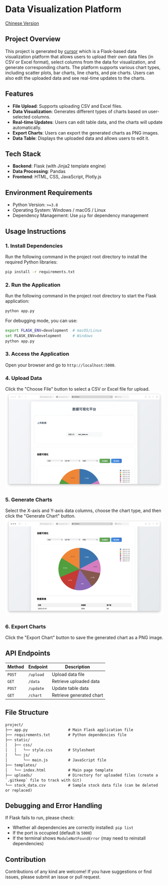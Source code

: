 # Data Visualization Platform
[Chinese Version](readme-Chinese.md)
## Project Overview
This project is generated by [cursor](https://www.cursor.com) which is a Flask-based data visualization platform that allows users to upload their own data files (in CSV or Excel format), select columns from the data for visualization, and generate corresponding charts. The platform supports various chart types, including scatter plots, bar charts, line charts, and pie charts. Users can also edit the uploaded data and see real-time updates to the charts.

## Features

- **File Upload**: Supports uploading CSV and Excel files.
- **Data Visualization**: Generates different types of charts based on user-selected columns.
- **Real-time Updates**: Users can edit table data, and the charts will update automatically.
- **Export Charts**: Users can export the generated charts as PNG images.
- **Data Table**: Displays the uploaded data and allows users to edit it.

## Tech Stack

- **Backend**: Flask (with Jinja2 template engine)
- **Data Processing**: Pandas
- **Frontend**: HTML, CSS, JavaScript, Plotly.js

## Environment Requirements

- Python Version: `>=3.8`
- Operating System: Windows / macOS / Linux
- Dependency Management: Use `pip` for dependency management

## Usage Instructions

### 1. **Install Dependencies**

Run the following command in the project root directory to install the required Python libraries:

```bash
pip install -r requirements.txt
```

### 2. **Run the Application**

Run the following command in the project root directory to start the Flask application:

```bash
python app.py
```

For debugging mode, you can use:

```bash
export FLASK_ENV=development  # macOS/Linux
set FLASK_ENV=development     # Windows
python app.py
```

### 3. **Access the Application**

Open your browser and go to `http://localhost:5000`.

### 4. **Upload Data**

Click the "Choose File" button to select a CSV or Excel file for upload.
![Upload Data Page](static/image2.png)

### 5. **Generate Charts**

Select the X-axis and Y-axis data columns, choose the chart type, and then click the "Generate Chart" button.
![Create Visualization](static/image1.png)

### 6. **Export Charts**

Click the "Export Chart" button to save the generated chart as a PNG image.

## API Endpoints

| Method | Endpoint | Description |
|--------|----------|-------------|
| `POST` | `/upload` | Upload data file |
| `GET`  | `/data`   | Retrieve uploaded data |
| `POST` | `/update` | Update table data |
| `GET`  | `/chart`  | Retrieve generated chart |

## File Structure

```
project/
├── app.py                  # Main Flask application file
├── requirements.txt        # Python dependencies file
├── static/
│   ├── css/
│   │   └── style.css       # Stylesheet
│   └── js/
│       └── main.js         # JavaScript file
├── templates/
│   └── index.html          # Main page template
├── uploads/                # Directory for uploaded files (create a `.gitkeep` file to track with Git)
└── stock_data.csv          # Sample stock data file (can be deleted or replaced)
```

## Debugging and Error Handling

If Flask fails to run, please check:
- Whether all dependencies are correctly installed: `pip list`
- If the port is occupied (default is `5000`)
- If the terminal shows `ModuleNotFoundError` (may need to reinstall dependencies)

## Contribution

Contributions of any kind are welcome! If you have suggestions or find issues, please submit an issue or pull request.